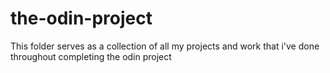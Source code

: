 # the-odin-project
This folder serves as a collection of all my projects and work that i've done throughout completing the odin project
